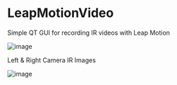 # LeapMotionVideo
Simple QT GUI for recording IR videos with Leap Motion

![image](https://github.com/phejohnwang/LeapMotionVideo/blob/master/screenshot/GUI.png)

Left & Right Camera IR Images

![image](https://github.com/phejohnwang/LeapMotionVideo/blob/master/screenshot/Images.png)
